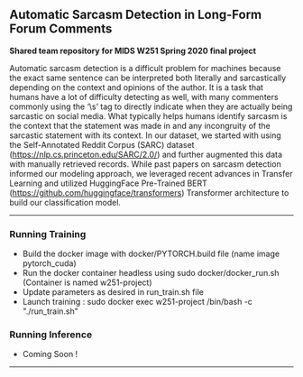 ## Automatic Sarcasm Detection in Long-Form Forum Comments
**Shared team repository for MIDS W251 Spring 2020 final project**

Automatic sarcasm detection is a difficult problem for machines because the exact same sentence can be interpreted both literally and sarcastically depending on the context and opinions of the author. It is a task that humans have a lot of difficulty detecting as well, with many commenters commonly using the ‘\s’ tag to directly indicate when they are actually being sarcastic on social media. What typically helps humans identify sarcasm is the context that the statement was made in and any incongruity of the sarcastic statement with its context. In our dataset, we started with using the Self-Annotated Reddit Corpus (SARC) dataset (https://nlp.cs.princeton.edu/SARC/2.0/)  and further augmented this data with manually retrieved records. While past papers on sarcasm detection informed our modeling approach, we leveraged recent advances in Transfer Learning and utilized HuggingFace Pre-Trained BERT (https://github.com/huggingface/transformers) Transformer architecture to build our classification model.

----------------------------------------------------------

### Running Training
 
 - Build the docker image with docker/PYTORCH.build file (name image pytorch_cuda)
 - Run the docker container headless using sudo docker/docker_run.sh (Container is named w251-project)
 - Update parameters as desired in run_train.sh file 
 - Launch training : sudo docker exec w251-project /bin/bash -c "./run_train.sh" 


### Running Inference

 - Coming Soon !
 ----------------------------------------------------------

